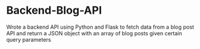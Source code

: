 # Backend-Blog-API
Wrote a backend API using Python and Flask to fetch data from a blog post API and return a JSON object with an array of blog posts given certain query parameters 
